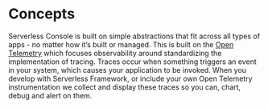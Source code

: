 <!--
title: Concepts
menuText: Concepts
description: Overview of concepts used on serevrless console. 
menuOrder: 1
-->

# Concepts 
Serverless Console is built on simple abstractions that fit across all types of 
apps - no matter how it’s built or managed. This is built on the [Open Telemetry](https://opentelemetry.io/) 
which focuses observability around standardizing the implementation of tracing. 
Traces occur when something triggers an event in your system, which causes your 
application to be invoked.  When you develop with Serverless Framework, 
or include your own Open Telemetry instrumentation we collect 
and display these traces so you can, chart, debug and alert on them. 
